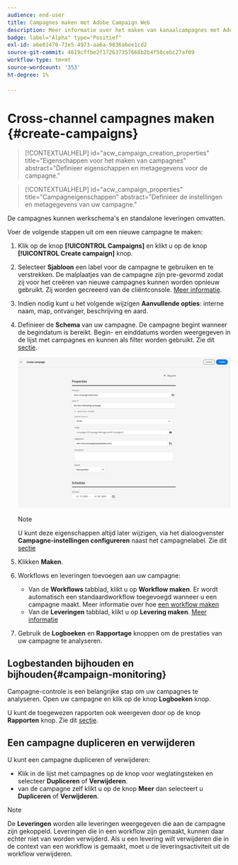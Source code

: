 ```yaml
---
audience: end-user
title: Campagnes maken met Adobe Campaign Web
description: Meer informatie over het maken van kanaalcampagnes met Adobe Campaign Web
badge: label="Alpha" type="Positief"
exl-id: a6e01470-73e5-4973-aa6a-9836a6ee1cd2
source-git-commit: 4619cffbe2f172637357668b2b4f50cebc27af09
workflow-type: tm+mt
source-wordcount: '353'
ht-degree: 1%

---
```



# Cross-channel campagnes maken {#create-campaigns}

>[!CONTEXTUALHELP]
>id="acw_campaign_creation_properties"
>title="Eigenschappen voor het maken van campagnes"
>abstract="Definieer eigenschappen en metagegevens voor de campagne."

>[!CONTEXTUALHELP]
>id="acw_campaign_properties"
>title="Campagneigenschappen"
>abstract="Definieer de instellingen en metagegevens van uw campagne."

De campagnes kunnen werkschema&#39;s en standalone leveringen omvatten.

Voer de volgende stappen uit om een nieuwe campagne te maken:

1. Klik op de knop **[!UICONTROL Campaigns]** en klikt u op de knop **[!UICONTROL Create campaign]** knop.
1. Selecteer **Sjabloon** een label voor de campagne te gebruiken en te verstrekken. De malplaatjes van de campagne zijn pre-gevormd zodat zij voor het creëren van nieuwe campagnes kunnen worden opnieuw gebruikt. Zij worden gecreeerd van de cliëntconsole.
   [Meer informatie](https://experienceleague.adobe.com/docs/campaign/automation/campaign-orchestration/marketing-campaign-templates.html).
1. Indien nodig kunt u het volgende wijzigen **Aanvullende opties**: interne naam, map, ontvanger, beschrijving en aard.
1. Definieer de **Schema** van uw campagne. De campagne begint wanneer de begindatum is bereikt. Begin- en einddatums worden weergegeven in de lijst met campagnes en kunnen als filter worden gebruikt. Zie dit [sectie](gs-campaigns.md#access-campaigns).

   ![De campagneeigenschappen definiëren](assets/campaign-properties.png)

   >[!NOTE]
   >
   >U kunt deze eigenschappen altijd later wijzigen, via het dialoogvenster **Campagne-instellingen configureren** naast het campagnelabel. Zie dit [sectie](gs-campaigns.md#campaign-dashboard)

1. Klikken **Maken**.
1. Workflows en leveringen toevoegen aan uw campagne:

   * Van de **Workflows** tabblad, klikt u op **Workflow maken**. Er wordt automatisch een standaardworkflow toegevoegd wanneer u een campagne maakt. Meer informatie over hoe [een workflow maken](../workflows/create-workflow.md)
   * Van de **Leveringen** tabblad, klikt u op **Levering maken**. [Meer informatie](../msg/gs-messages.md)

1. Gebruik de **Logboeken** en **Rapportage** knoppen om de prestaties van uw campagne te analyseren.

## Logbestanden bijhouden en bijhouden{#campaign-monitoring}

Campagne-controle is een belangrijke stap om uw campagnes te analyseren. Open uw campagne en klik op de knop **Logboeken** knop.

U kunt de toegewezen rapporten ook weergeven door op de knop **Rapporten** knop. Zie dit [sectie](../reporting/campaign-reports.md).

## Een campagne dupliceren en verwijderen

U kunt een campagne dupliceren of verwijderen:

* Klik in de lijst met campagnes op de knop voor weglatingsteken en selecteer **Dupliceren** of **Verwijderen**.
* van de campagne zelf klikt u op de knop **Meer** dan selecteert u **Dupliceren** of **Verwijderen**.

>[!NOTE]
>
>De **Leveringen** worden alle leveringen weergegeven die aan de campagne zijn gekoppeld. Leveringen die in een workflow zijn gemaakt, kunnen daar echter niet van worden verwijderd. Als u een levering wilt verwijderen die in de context van een workflow is gemaakt, moet u de leveringsactiviteit uit de workflow verwijderen.


<!--
## Create a cross-channel campaign {#cross-channel-campaign}


>[!CONTEXTUALHELP]
>id="acw_campaign_creation_workflow"
>title="Workflow list"
>abstract="List of workflows available for your campaign. Use the 'Create workflow' button to add a workflow in your campaign."

In a cross-channel campaign, a single marketing communication uses different channels. Data is passed between the channels. The customer receives communication through multiple channels based on, for example, their interaction with the previous communication.

-->
<!--
existing campaign: settings button -> properties like when creation
schedule in header


About plans, programs and campaigns
Adobe Campaign allows you to plan marketing campaigns in which you can create and manage different types of activities: emails, SMS messages, push notifications, workflows, landing pages. These campaigns and their contents can be gathered into programs.

The programs and campaigns allow you to regroup and view the different marketing activities that are linked to them.

A program may contain other programs as well as campaigns, workflows, and landing pages. It appears in the timeline and help you organize your marketing activities: you can separate them by country, by brand, by unit, etc.
A campaign enables you to gather all the marketing activities of your choice under a single entity. A campaign may contain emails, SMS, push notifications, direct mails, workflows, and landing pages.
To better organize your marketing plans, Adobe recommends the following hierarchy: Program > Sub-programs > Campaigns > Workflows > Deliveries.

Reports on programs and campaigns allow you to analyze their impact. For example, you can build reports at the campaign level to aggregate data on all deliveries contained in that campaign.

Related topics:

Timeline
About dynamic reports
Creating a campaign
In programs and sub-programs, you can add campaigns. Campaigns can contain marketing activities such as emails, SMS, push notifications, workflows, and landing pages.

From the Adobe Campaign home page, select the Programs & Campaigns card and access a program or sub-program.

Click on the Create button and select Campaign.

In the Creation mode screen, select a campaign type.



The campaign types available are based on templates defined in Resources > Templates > Campaign templates. For more on this, refer to the Managing templates section.

In the Properties screen, enter the name and ID of the campaign.

Select a start and end date to your campaign. These dates only apply to the campaign itself.



Click on Create to confirm the creation of the campaign.

The campaign is created and displayed. Use the Create button to add marketing activities to your campaign.

NOTE
Depending on your license agreement, you may access only some of these activities.

You can also create a campaign from the marketing activity list. You can choose to link the marketing activity to a parent program or sub-program via the properties window of the campaign.


Programs and campaigns icons and statuses
Each program and each campaign in the list has a visual symbol and an icon whose color indicates the execution status. This status depends on the validity period of the program or the campaign.

Gray: the program/campaign has not yet started - Editing status.
Blue: the program/campaign is in progress - In progress status.
Green: the program/campaign has finished - Finished status. By default, the current date is automatically shown as the validity start date and the end date is calculated according to the start date (D+186 days). You can change these dates in the program or campaign properties.


Business.Adobe.com resources
-->
